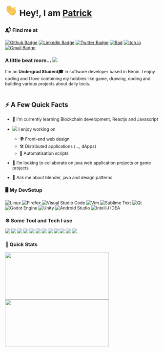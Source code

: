 

<h1><img src="https://raw.githubusercontent.com/ABSphreak/ABSphreak/master/gifs/Hi.gif" width="40"> Hey!, I am <a href="https://github.com/Patzi275">Patrick</a>

<!-- Social links : 
	Links to your social media accounts.
-->
<p align="center">

<h3>📬 Find me at</h3>

[![Github Badge](http://img.shields.io/badge/-Github-black?style=flat-circle&logo=github&link=https://github.com/Patzi275/)](https://github.com/Patzi275/)
[![Linkedin Badge](https://img.shields.io/badge/-LinkedIn-blue?style=flat-circle&logo=Linkedin&logoColor=white&link=https://www.linkedin.com/in/patrick-zocli-729581224/)](https://www.linkedin.com/in/patrick-zocli-729581224/)
[![Twitter Badge](https://img.shields.io/badge/-Twitter-blue?style=flat-circle&logo=Twitter&logoColor=white&link=https://twitter.com/patzidev)](https://twitter.com/patzidev)
[![Bad](https://www.codewars.com/users/PatrickZ/badges/micro)](https://www.codewars.com/users/PatrickZ/badges/micro)
[![Itch.io](https://img.shields.io/badge/Itch-%23FF0B34.svg?style=circle&logo=Itch.io&logoColor=white)](https://patziroyal.itch.io)
[![Gmail Badge](https://img.shields.io/badge/-Gmail-d14836?logo=Gmail&logoColor=white&link=mailto:patrickzocli3@gmail.com)](mailto:patrickzocli3@gmail.com) 


</p>

### A little beat more... <img src="https://media.giphy.com/media/VgCDAzcKvsR6OM0uWg/giphy.gif" width="50"> 

I'm an **Undergrad Student🎓** in software developer based in Benin. I enjoy coding and I love combining my hobbies like game, drawing, coding and building various projects about daily tools.  
<br>

## ⚡️ A Few Quick Facts

- 🌱 I'm currently learning Blockchain development, Reactjs and Javascript 

- <img src="https://media.giphy.com/media/WUlplcMpOCEmTGBtBW/giphy.gif" width="30">  I enjoy working on
  - 🌍 Front-end web design
  - 🛠 Distributed applications (..., dApps)
  - 👾 Automatisation scripts
- 👯 I’m looking to collaborate on java web application projects or game projects
- 💬 Ask me about blender, java and design patterns 

### 🖥️ My DevSetup
![Linux](https://img.shields.io/badge/Linux-FCC624?style=for-the-badge&logo=linux&logoColor=black)
![Firefox](https://img.shields.io/badge/Firefox-FF7139?style=for-the-badge&logo=Firefox-Browser&logoColor=white) ![Visual Studio Code](https://img.shields.io/badge/Visual%20Studio%20Code-0078d7.svg?style=for-the-badge&logo=visual-studio-code&logoColor=white) ![Vim](https://img.shields.io/badge/VIM-%2311AB00.svg?style=for-the-badge&logo=vim&logoColor=white) ![Sublime Text](https://img.shields.io/badge/sublime_text-%23575757.svg?style=for-the-badge&logo=sublime-text&logoColor=important) ![Qt](https://img.shields.io/badge/Qt-%23217346.svg?style=for-the-badge&logo=Qt&logoColor=white) ![Godot Engine](https://img.shields.io/badge/GODOT-%23FFFFFF.svg?style=for-the-badge&logo=godot-engine) ![Unity](https://img.shields.io/badge/unity-%23000000.svg?style=for-the-badge&logo=unity&logoColor=white) ![Android Studio](https://img.shields.io/badge/Android%20Studio-3DDC84.svg?style=for-the-badge&logo=android-studio&logoColor=white) ![IntelliJ IDEA](https://img.shields.io/badge/IntelliJIDEA-000000.svg?style=for-the-badge&logo=intellij-idea&logoColor=white)
### ⚙️ Some Tool and Tech I use
<img height='35' src="https://cdn.jsdelivr.net/gh/devicons/devicon/icons/cplusplus/cplusplus-original.svg" /> <img height='35' src="https://cdn.jsdelivr.net/gh/devicons/devicon/icons/c/c-original.svg" /> <img height='35' src="https://cdn.jsdelivr.net/gh/devicons/devicon/icons/java/java-original.svg" /> <img height='35' src="https://cdn.jsdelivr.net/gh/devicons/devicon/icons/python/python-original.svg" /> <img height='35' src="https://cdn.jsdelivr.net/gh/devicons/devicon/icons/php/php-original.svg" /> <img height='35' src="https://cdn.jsdelivr.net/gh/devicons/devicon/icons/bash/bash-plain.svg" /> <img height='35' src="https://cdn.jsdelivr.net/gh/devicons/devicon/icons/javascript/javascript-original.svg" /> <img height='35' src="https://cdn.jsdelivr.net/gh/devicons/devicon/icons/html5/html5-original.svg" /> <img height='35' src="https://cdn.jsdelivr.net/gh/devicons/devicon/icons/css3/css3-original.svg" /> <img height='35' src="https://cdn.jsdelivr.net/gh/devicons/devicon/icons/bootstrap/bootstrap-original.svg" /> <img height='35' src="https://cdn.jsdelivr.net/gh/devicons/devicon/icons/git/git-original.svg" /> <img height='35' src="https://cdn.jsdelivr.net/gh/devicons/devicon/icons/inkscape/inkscape-original.svg"/>


<!-- Technologies :
	Details about the technologies you are using and the tools you are using.
-->

### 🚀 Quick Stats
<p align="center">

<img width="340" height="155" align="center" 
     src="https://github-readme-stats.vercel.app/api?username=Patzi275&theme=tokyonight&show_icons=true" />
<img width="340" height="155" align="center" 
     src="https://github-readme-stats.vercel.app/api/top-langs/?username=Patzi275&layout=compact" />
</p>
